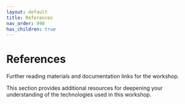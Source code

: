 ```yaml
---
layout: default
title: References
nav_order: 998
has_children: true
---
```


# References

Further reading materials and documentation links for the workshop.

This section provides additional resources for deepening your understanding of the technologies used in this workshop.